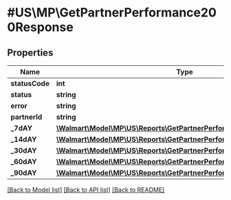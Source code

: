 # #US\MP\GetPartnerPerformance200Response

## Properties

Name | Type | Description | Notes
------------ | ------------- | ------------- | -------------
**statusCode** | **int** |  | [optional]
**status** | **string** |  | [optional]
**error** | **string** |  | [optional]
**partnerId** | **string** |  | [optional]
**_7dAY** | [**\Walmart\Model\MP\US\Reports\GetPartnerPerformance200Response7DAY**](GetPartnerPerformance200Response7DAY.md) |  | [optional]
**_14dAY** | [**\Walmart\Model\MP\US\Reports\GetPartnerPerformance200Response7DAY**](GetPartnerPerformance200Response7DAY.md) |  | [optional]
**_30dAY** | [**\Walmart\Model\MP\US\Reports\GetPartnerPerformance200Response7DAY**](GetPartnerPerformance200Response7DAY.md) |  | [optional]
**_60dAY** | [**\Walmart\Model\MP\US\Reports\GetPartnerPerformance200Response7DAY**](GetPartnerPerformance200Response7DAY.md) |  | [optional]
**_90dAY** | [**\Walmart\Model\MP\US\Reports\GetPartnerPerformance200Response7DAY**](GetPartnerPerformance200Response7DAY.md) |  | [optional]


[[Back to Model list]](../) [[Back to API list]](../../Api/US/MP) [[Back to README]](../../README.md)
